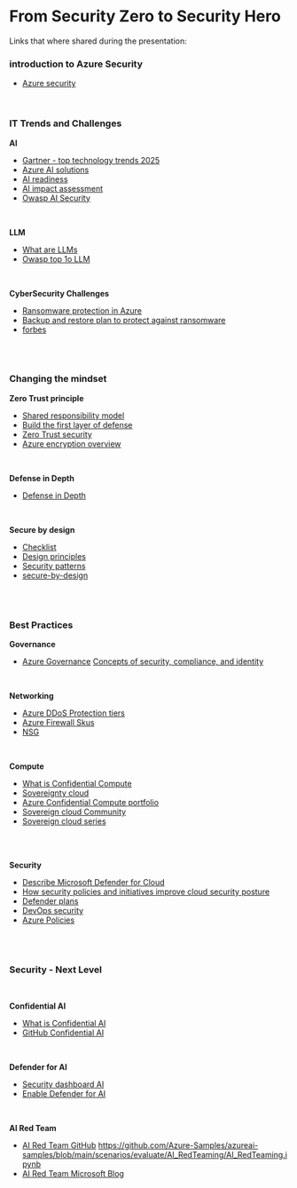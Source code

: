 # From Security Zero to Security Hero

Links that where shared during the presentation:

### introduction to Azure Security
- [Azure security](https://learn.microsoft.com/en-us/azure/security/fundamentals/overview)

<br>

### IT Trends and Challenges

<B>AI</B>
- [Gartner - top technology trends 2025](https://www.gartner.com/en/articles/top-technology-trends-2025)
- [Azure AI solutions](https://azure.microsoft.com/en-us/solutions/ai)
- [AI readiness](https://azure.microsoft.com/en-us/blog/harnessing-the-full-power-of-ai-in-the-cloud-the-economic-impact-of-migrating-to-azure-for-ai-readiness/)
- [AI impact assessment](https://query.prod.cms.rt.microsoft.com/cms/api/am/binary/RE4ZzOI)
- [Owasp AI Security](https://owaspai.org/docs/ai_security_overview/)

<br>

<B>LLM</B>
- [What are LLMs](https://azure.microsoft.com/en-us/resources/cloud-computing-dictionary/what-are-large-language-models-llms)
- [Owasp top 1o LLM](https://genai.owasp.org/resource/owasp-top-10-for-llm-applications-2025/)

<br>

<B>CyberSecurity Challenges</B>
- [Ransomware protection in Azure](https://learn.microsoft.com/en-us/azure/security/fundamentals/ransomware-protection)
- [Backup and restore plan to protect against ransomware](https://learn.microsoft.com/en-us/azure/security/fundamentals/backup-plan-to-protect-against-ransomware)
- [forbes](https://www.forbes.com/sites/chuckbrooks/2025/04/05/key-cybersecurity-challenges-in-2025-trends-and-observations/)

<br>
<br>

### Changing the mindset 

<B>Zero Trust principle</B>
- [Shared responsibility model](https://learn.microsoft.com/en-us/azure/security/fundamentals/shared-responsibility)
- [Build the first layer of defense](https://learn.microsoft.com/en-us/azure/architecture/solution-ideas/articles/azure-security-build-first-layer-defense)
- [Zero Trust security](https://learn.microsoft.com/en-us/azure/security/fundamentals/zero-trust)
- [Azure encryption overview](https://learn.microsoft.com/en-us/azure/security/fundamentals/encryption-overview)

<br>

<B>Defense in Depth</B>
- [Defense in Depth](https://learn.microsoft.com/training/modules/describe-azure-identity-access-security/8-describe-defense-depth)

<br>

<B>Secure by design</B>
- [Checklist](https://learn.microsoft.com/en-us/azure/well-architected/security/checklist)
- [Design principles](https://learn.microsoft.com/en-us/azure/well-architected/security/principles)
- [Security patterns](https://learn.microsoft.com/en-us/azure/well-architected/security/design-patterns)
- [secure-by-design](https://www.microsoft.com/en-us/securityengineering/sdl/practices/secure-by-design)
<br>
<br>


### Best Practices

<B>Governance</B>
- [Azure Governance](https://azure.microsoft.com/en-us/solutions/governance)
[Concepts of security, compliance, and identity](https://learn.microsoft.com/en-us/training/paths/describe-concepts-of-security-compliance-identity/)

<br>

<B>Networking</B>
- [Azure DDoS Protection tiers](https://learn.microsoft.com/en-us/azure/ddos-protection/ddos-protection-sku-comparison)
- [Azure Firewall Skus](https://learn.microsoft.com/en-us/azure/firewall/choose-firewall-sku)
- [NSG](https://learn.microsoft.com/en-us/training/modules/describe-basic-security-capabilities-azure/6-describe-azure-network-security-groups)

<br>

<B>Compute</B>
- [What is Confidential Compute](https://learn.microsoft.com/en-us/azure/confidential-computing/overview)
- [Sovereignty cloud](https://learn.microsoft.com/en-us/industry/sovereignty/cloud-for-sovereignty)
- [Azure Confidential Compute portfolio](https://learn.microsoft.com/en-us/azure/confidential-computing/overview-azure-products)
- [Sovereign cloud Community](https://sovereign-cloud.nl/)
- [Sovereign cloud series](https://sovereign-cloud.nl/posts/mcfs-gen-2024-06-09/)

<br>

<br><B>Security</B>
- [Describe Microsoft Defender for Cloud](https://learn.microsoft.com/en-us/training/modules/describe-security-management-capabilities-of-azure/2-describe-defender-cloud)
- [How security policies and initiatives improve cloud security posture](https://learn.microsoft.com/en-us/training/modules/describe-security-management-capabilities-of-azure/3-baselines-for-azure)
- [Defender plans](https://learn.microsoft.com/en-us/azure/defender-for-cloud/support-matrix-cloud-environment)
- [DevOps security](https://learn.microsoft.com/nl-nl/azure/devops/organizations/security/security-overview?view=azure-devops)
- [Azure Policies]()
<br>
<br>


### Security - Next Level

<br>

<B>Confidential AI</B>
- [What is Confidential AI](https://learn.microsoft.com/en-us/azure/confidential-computing/confidential-ai)
- [GitHub Confidential AI](https://github.com/microsoft/confidential-ai)
<br>

<B>Defender for AI</B>
- [Security dashboard AI](https://learn.microsoft.com/en-us/azure/defender-for-cloud/data-aware-security-dashboard-overview)
- [Enable Defender for AI](https://learn.microsoft.com/en-us/azure/defender-for-cloud/ai-onboarding)
<br>

<B>AI Red Team</B>
- [AI Red Team GitHub](https://github.com/Azure-Samples/azureai-samples/blob/main/scenarios/evaluate/AI_RedTeaming/AI_RedTeaming.ipynb)
https://github.com/Azure-Samples/azureai-samples/blob/main/scenarios/evaluate/AI_RedTeaming/AI_RedTeaming.ipynb
- [AI Red Team Microsoft Blog](https://learn.microsoft.com/en-gb/azure/ai-foundry/concepts/ai-red-teaming-agent)
